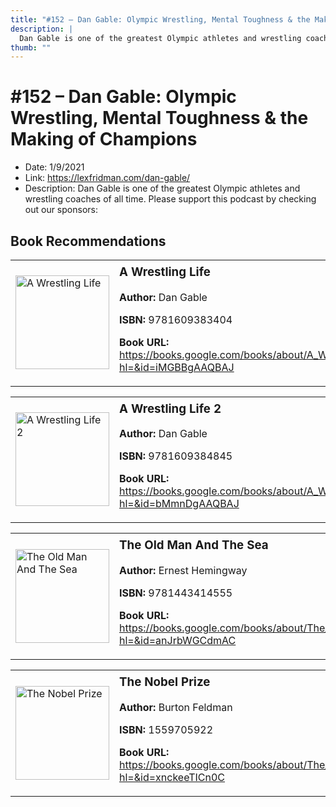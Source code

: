 ```yaml
---
title: "#152 – Dan Gable: Olympic Wrestling, Mental Toughness & the Making of Champions"
description: |
  Dan Gable is one of the greatest Olympic athletes and wrestling coaches of all time. Please support this podcast by checking out our sponsors:"
thumb: ""
---
```


# #152 – Dan Gable: Olympic Wrestling, Mental Toughness & the Making of Champions

  - Date: 1/9/2021
  - Link: https://lexfridman.com/dan-gable/
  - Description: Dan Gable is one of the greatest Olympic athletes and wrestling coaches of all time. Please support this podcast by checking out our sponsors:

## Book Recommendations

<table style="border: none;"><tr style="border: none;"><td style="border: none;"><img src="https://books.google.com/books/content?id=iMGBBgAAQBAJ&printsec=frontcover&img=1&zoom=1&edge=curl&source=gbs_api" alt="A Wrestling Life" width="150" style="vertical-align: top;"></td><td style="border: none; vertical-align: top;"><h3 style='margin-top: 5'>A Wrestling Life</h3><p><strong>Author:</strong> Dan Gable</p><p><strong>ISBN:</strong> 9781609383404</p><p><strong>Book URL:</strong> <a href="https://books.google.com/books/about/A_Wrestling_Life.html?hl=&id=iMGBBgAAQBAJ">https://books.google.com/books/about/A_Wrestling_Life.html?hl=&id=iMGBBgAAQBAJ</a></p></td></tr></table>
<table style="border: none;"><tr style="border: none;"><td style="border: none;"><img src="https://books.google.com/books/content?id=bMmnDgAAQBAJ&printsec=frontcover&img=1&zoom=1&edge=curl&source=gbs_api" alt="A Wrestling Life 2" width="150" style="vertical-align: top;"></td><td style="border: none; vertical-align: top;"><h3 style='margin-top: 5'>A Wrestling Life 2</h3><p><strong>Author:</strong> Dan Gable</p><p><strong>ISBN:</strong> 9781609384845</p><p><strong>Book URL:</strong> <a href="https://books.google.com/books/about/A_Wrestling_Life_2.html?hl=&id=bMmnDgAAQBAJ">https://books.google.com/books/about/A_Wrestling_Life_2.html?hl=&id=bMmnDgAAQBAJ</a></p></td></tr></table>
<table style="border: none;"><tr style="border: none;"><td style="border: none;"><img src="https://books.google.com/books/content?id=anJrbWGCdmAC&printsec=frontcover&img=1&zoom=1&edge=curl&source=gbs_api" alt="The Old Man And The Sea" width="150" style="vertical-align: top;"></td><td style="border: none; vertical-align: top;"><h3 style='margin-top: 5'>The Old Man And The Sea</h3><p><strong>Author:</strong> Ernest Hemingway</p><p><strong>ISBN:</strong> 9781443414555</p><p><strong>Book URL:</strong> <a href="https://books.google.com/books/about/The_Old_Man_And_The_Sea.html?hl=&id=anJrbWGCdmAC">https://books.google.com/books/about/The_Old_Man_And_The_Sea.html?hl=&id=anJrbWGCdmAC</a></p></td></tr></table>
<table style="border: none;"><tr style="border: none;"><td style="border: none;"><img src="https://books.google.com/books/content?id=xnckeeTICn0C&printsec=frontcover&img=1&zoom=1&edge=curl&source=gbs_api" alt="The Nobel Prize" width="150" style="vertical-align: top;"></td><td style="border: none; vertical-align: top;"><h3 style='margin-top: 5'>The Nobel Prize</h3><p><strong>Author:</strong> Burton Feldman</p><p><strong>ISBN:</strong> 1559705922</p><p><strong>Book URL:</strong> <a href="https://books.google.com/books/about/The_Nobel_Prize.html?hl=&id=xnckeeTICn0C">https://books.google.com/books/about/The_Nobel_Prize.html?hl=&id=xnckeeTICn0C</a></p></td></tr></table>
